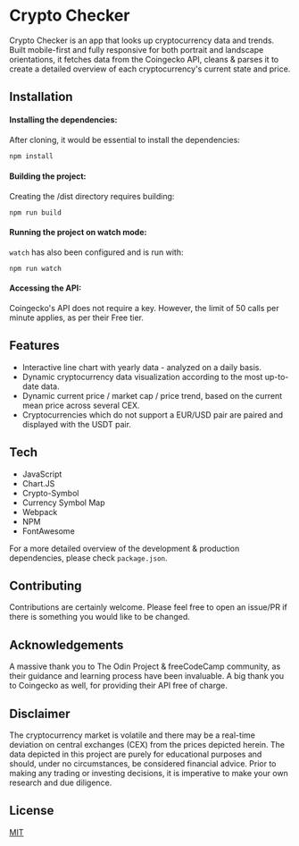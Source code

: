 # Crypto Checker

Crypto Checker is an app that looks up cryptocurrency data and trends. Built mobile-first and fully responsive for both portrait and landscape orientations, it fetches data from the Coingecko API, cleans & parses it to create a detailed overview of each cryptocurrency's current state and price.

## Installation

#### Installing the dependencies:

After cloning, it would be essential to install the dependencies:

```bash
npm install
```

#### Building the project:

Creating the /dist directory requires building:

```
npm run build
```

#### Running the project on watch mode:

`watch` has also been configured and is run with:

```
npm run watch
```

#### Accessing the API:

Coingecko's API does not require a key. However, the limit of 50 calls per minute applies, as per their Free tier.

## Features

- Interactive line chart with yearly data - analyzed on a daily basis.
- Dynamic cryptocurrency data visualization according to the most up-to-date data.
- Dynamic current price / market cap / price trend, based on the current mean price across several CEX.
- Cryptocurrencies which do not support a EUR/USD pair are paired and displayed with the USDT pair.

## Tech

- JavaScript
- Chart.JS
- Crypto-Symbol
- Currency Symbol Map
- Webpack
- NPM
- FontAwesome

For a more detailed overview of the development & production dependencies, please check `package.json`.

## Contributing

Contributions are certainly welcome. Please feel free to open an issue/PR if there is something you would like to be changed.

## Acknowledgements

A massive thank you to The Odin Project & freeCodeCamp community, as their guidance and learning process have been invaluable. A big thank you to Coingecko as well, for providing their API free of charge.

## Disclaimer

The cryptocurrency market is volatile and there may be a real-time deviation on central exchanges (CEX) from the prices depicted herein. The data depicted in this project are purely for educational purposes and should, under no circumstances, be considered financial advice. Prior to making any trading or investing decisions, it is imperative to make your own research and due diligence.

## License

[MIT](https://choosealicense.com/licenses/mit/)
